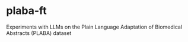 # plaba-ft
Experiments with LLMs on the Plain Language Adaptation of Biomedical Abstracts (PLABA) dataset
